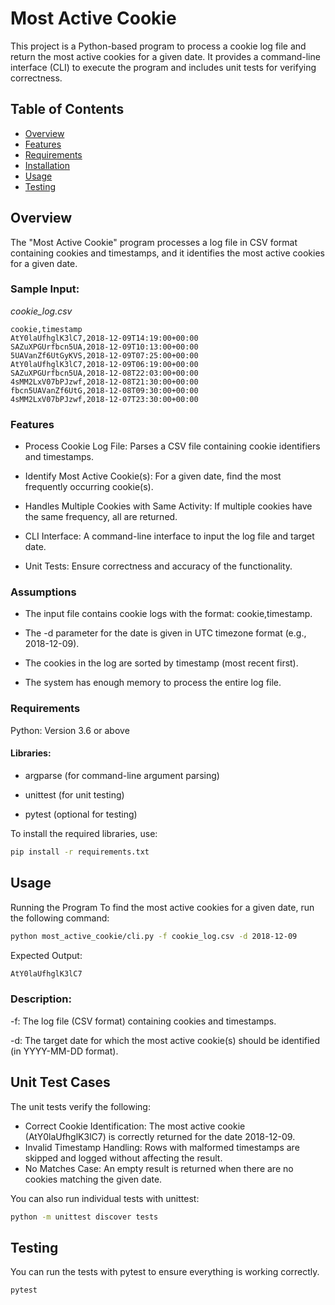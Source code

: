 # Most Active Cookie

This project is a Python-based program to process a cookie log file and return the most active cookies for a given date. It provides a command-line interface (CLI) to execute the program and includes unit tests for verifying correctness.

## Table of Contents

- [Overview](#overview)
- [Features](#features)
- [Requirements](#requirements)
- [Installation](#installation)
- [Usage](#usage)
- [Testing](#testing)

## Overview

The "Most Active Cookie" program processes a log file in CSV format containing cookies and timestamps, and it identifies the most active cookies for a given date.

### Sample Input:

*cookie_log.csv*
```csv
cookie,timestamp
AtY0laUfhglK3lC7,2018-12-09T14:19:00+00:00
SAZuXPGUrfbcn5UA,2018-12-09T10:13:00+00:00
5UAVanZf6UtGyKVS,2018-12-09T07:25:00+00:00
AtY0laUfhglK3lC7,2018-12-09T06:19:00+00:00
SAZuXPGUrfbcn5UA,2018-12-08T22:03:00+00:00
4sMM2LxV07bPJzwf,2018-12-08T21:30:00+00:00
fbcn5UAVanZf6UtG,2018-12-08T09:30:00+00:00
4sMM2LxV07bPJzwf,2018-12-07T23:30:00+00:00
```

### Features

- Process Cookie Log File: Parses a CSV file containing cookie identifiers and timestamps.

- Identify Most Active Cookie(s): For a given date, find the most frequently occurring cookie(s).

- Handles Multiple Cookies with Same Activity: If multiple cookies have the same frequency, all are returned.

- CLI Interface: A command-line interface to input the log file and target date.

- Unit Tests: Ensure correctness and accuracy of the functionality.


### Assumptions
- The input file contains cookie logs with the format: cookie,timestamp.

- The -d parameter for the date is given in UTC timezone format (e.g., 2018-12-09).

- The cookies in the log are sorted by timestamp (most recent first).

- The system has enough memory to process the entire log file.

### Requirements

Python: Version 3.6 or above

#### Libraries:

- argparse (for command-line argument parsing)

- unittest (for unit testing)

- pytest (optional for testing)

To install the required libraries, use:

```bash
pip install -r requirements.txt
```


## Usage
Running the Program
To find the most active cookies for a given date, run the following command:

```bash
python most_active_cookie/cli.py -f cookie_log.csv -d 2018-12-09
```

Expected Output:
```bash
AtY0laUfhglK3lC7
```
### Description:
-f: The log file (CSV format) containing cookies and timestamps.

-d: The target date for which the most active cookie(s) should be identified (in YYYY-MM-DD format).

## Unit Test Cases

The unit tests verify the following:

- Correct Cookie Identification: The most active cookie (AtY0laUfhglK3lC7) is correctly returned for the date 2018-12-09.
- Invalid Timestamp Handling: Rows with malformed timestamps are skipped and logged without affecting the result.
- No Matches Case: An empty result is returned when there are no cookies matching the given date.


You can also run individual tests with unittest:
```bash
python -m unittest discover tests
```

## Testing
You can run the tests with pytest to ensure everything is working correctly.

```bash
pytest
```